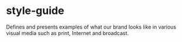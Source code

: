 # style-guide
Defines and presents examples of what our brand looks like in various visual media such as print, Internet and broadcast.
